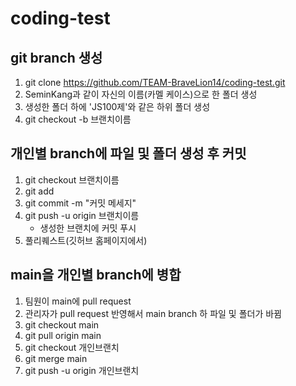 # coding-test
## git branch 생성
1. git clone https://github.com/TEAM-BraveLion14/coding-test.git
2. SeminKang과 같이 자신의 이름(카멜 케이스)으로 한 폴더 생성
3. 생성한 폴더 하에 'JS100제'와 같은 하위 폴더 생성
4. git checkout -b 브랜치이름
## 개인별 branch에 파일 및 폴더 생성 후 커밋
1. git checkout 브랜치이름
2. git add 
3. git commit -m "커밋 메세지"
4. git push -u origin 브랜치이름
    * 생성한 브랜치에 커밋 푸시
5. 풀리퀘스트(깃허브 홈페이지에서)
## main을 개인별 branch에 병합
1. 팀원이 main에 pull request
2. 관리자가 pull request 반영해서 main branch 하 파일 및 폴더가 바뀜
3. git checkout main
4. git pull origin main
5. git checkout 개인브랜치
6. git merge main
7. git push -u origin 개인브랜치